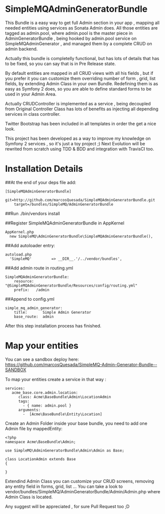SimpleMQAdminGeneratorBundle 
============================

This Bundle is a easy way to get full Admin section in your app , mapping all needed entities using services 
as Sonata Admin does. All those entities are tagged as admin.pool, where admin.pool is the master piece in 
AdminGeneratorBundle , being hooked by admin.pool service on SimpleMQAdminGenerator , and managed them by a 
complete CRUD on admin backend.

Actually this bundle is completelly functional, but has lots of details that has to be fixed, so you can say that
is in Pre Release state.

By default entities are mapped in all CRUD views with all his fields , but if you prefer it you can customize them
overriding number of form , grid, list fields, by extending Admin Class in your own Bundle.
Redefining them is as easy as Symfony 2 does, so you are able to define standard forms to be used in your Admin Area. 

Actually CRUDController is implemented as a service , being decoupled from Original Controller Class has 
lots of benefits as injecting all depending services in class controller.

Twitter Bootstrap has been included in all templates in order the get a nice look.

This project has been developed as a way to improve my knowledge on Symfony 2 services , so it's just a toy project ;)
Next Evolution will be rewrited from scratch using TDD & BDD and integration with TravisCI too.

Installation Details
====================

##At the end of your deps file add:
```
[SimpleMQAdminGeneratorBundle]
    git=http://github.com/marcosQuesada/SimpleMQAdminGeneratorBundle.git
    target=/bundles/SimpleMQ/AdminGeneratorBundle
```
##Run ./bin/vendors install 

##Register SimpleMQAdminGeneratorBundle in AppKernel
``` 
AppKernel.php
  new SimpleMQ\AdminGeneratorBundle\SimpleMQAdminGeneratorBundle(),
```

##Add autoloader entry:
``` 
autoload.php
  'SimpleMQ'         => __DIR__.'/../vendor/bundles',   
```

##Add admin route in routing.yml
```
SimpleMQAdminGeneratorBundle:
    resource: "@SimpleMQAdminGeneratorBundle/Resources/config/routing.yml"
    prefix:   /admin
```
##Append to config.yml
```
simple_mq_admin_generator:
    title:       Simple Admin Generator
    base_route:  admin   
```

After this step installation process has finished. 

Map your entities
=================

You can see a sandbox deploy here: 
  https://github.com/marcosQuesada/SimpleMQ-Admin-Generator-Bundle--SANDBOX

 To map your entities create a service in that way :
```
services:
   acme_base.core.admin.location:
      class: Acme\BaseBundle\Admin\LocationAdmin
      tags:
        - { name: admin.pool }
      arguments:         
        -  [Acme\BaseBundle\Entity\Location]
```

Create an Admin Folder inside your base bundle, you need to add one Admin file by mappedEntity:
```
<?php
namespace Acme\BaseBundle\Admin;

use SimpleMQ\AdminGeneratorBundle\Admin\Admin as Base;

class LocationAdmin extends Base
{

}
```
Extendind Admin Class you can customize your CRUD screens, removing any entity field in forms, grid, list ...
You can take a look to vendor/bundles/SimpleMQ/AdminGeneratorBundle/Admin/Admin.php where Admin Class is located.

Any suggest will be appreciated , for sure Pull Request too ;D
